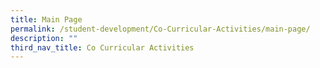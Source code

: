 ```yaml
---
title: Main Page
permalink: /student-development/Co-Curricular-Activities/main-page/
description: ""
third_nav_title: Co Curricular Activities
---
```


